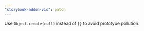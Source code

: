 ```yaml
---
"storybook-addon-vis": patch
---
```


Use `Object.create(null)` instead of `{}` to avoid prototype pollution.

